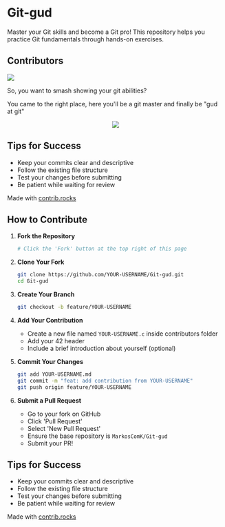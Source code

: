# Git-gud

Master your Git skills and become a Git pro! This repository helps you practice Git fundamentals through hands-on exercises.

## Contributors
<a href="https://github.com/MarkosComK/Git-gud/graphs/contributors">
  <img src="https://contrib.rocks/image?repo=MarkosComK/Git-gud" />
</a>

So, you want to smash showing your git abilities?

You came to the right place, here you'll be a git master and finally be "gud at git"

<p align="center">
  <img src="https://github.com/user-attachments/assets/c54ebd8a-5008-49a0-8e4d-a00b288e3aa0"/>
</p>

## Tips for Success
- Keep your commits clear and descriptive
- Follow the existing file structure
- Test your changes before submitting
- Be patient while waiting for review

Made with [contrib.rocks](https://contrib.rocks)

## How to Contribute

1. **Fork the Repository**
   ```bash
   # Click the 'Fork' button at the top right of this page
   ```

2. **Clone Your Fork**
   ```bash
   git clone https://github.com/YOUR-USERNAME/Git-gud.git
   cd Git-gud
   ```

3. **Create Your Branch**
   ```bash
   git checkout -b feature/YOUR-USERNAME
   ```

4. **Add Your Contribution**
   - Create a new file named `YOUR-USERNAME.c` inside contributors folder
   - Add your 42 header
   - Include a brief introduction about yourself (optional)

5. **Commit Your Changes**
   ```bash
   git add YOUR-USERNAME.md
   git commit -m "feat: add contribution from YOUR-USERNAME"
   git push origin feature/YOUR-USERNAME
   ```

6. **Submit a Pull Request**
   - Go to your fork on GitHub
   - Click 'Pull Request'
   - Select 'New Pull Request'
   - Ensure the base repository is `MarkosComK/Git-gud`
   - Submit your PR!

## Tips for Success
- Keep your commits clear and descriptive
- Follow the existing file structure
- Test your changes before submitting
- Be patient while waiting for review

Made with [contrib.rocks](https://contrib.rocks)

